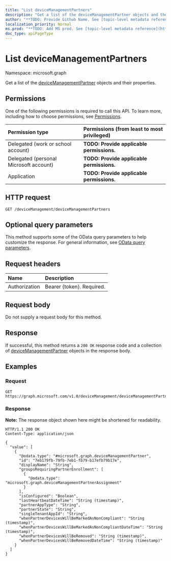 ```yaml
---
title: "List deviceManagementPartners"
description: "Get a list of the deviceManagementPartner objects and their properties."
author: "**TODO: Provide Github Name. See [topic-level metadata reference](https://msgo.azurewebsites.net/add/document/guidelines/metadata.html#topic-level-metadata)**"
localization_priority: Normal
ms.prod: "**TODO: Add MS prod. See [topic-level metadata reference](https://msgo.azurewebsites.net/add/document/guidelines/metadata.html#topic-level-metadata)**"
doc_type: apiPageType
---
```


# List deviceManagementPartners
Namespace: microsoft.graph



Get a list of the [deviceManagementPartner](../resources/devicemanagementpartner.md) objects and their properties.

## Permissions
One of the following permissions is required to call this API. To learn more, including how to choose permissions, see [Permissions](/graph/permissions-reference).

|Permission type|Permissions (from least to most privileged)|
|:---|:---|
|Delegated (work or school account)|**TODO: Provide applicable permissions.**|
|Delegated (personal Microsoft account)|**TODO: Provide applicable permissions.**|
|Application|**TODO: Provide applicable permissions.**|

## HTTP request

<!-- {
  "blockType": "ignored"
}
-->
``` http
GET /deviceManagement/deviceManagementPartners
```

## Optional query parameters
This method supports some of the OData query parameters to help customize the response. For general information, see [OData query parameters](/graph/query-parameters).

## Request headers
|Name|Description|
|:---|:---|
|Authorization|Bearer {token}. Required.|

## Request body
Do not supply a request body for this method.

## Response

If successful, this method returns a `200 OK` response code and a collection of [deviceManagementPartner](../resources/devicemanagementpartner.md) objects in the response body.

## Examples

### Request
<!-- {
  "blockType": "request",
  "name": "list_devicemanagementpartner"
}
-->
``` http
GET https://graph.microsoft.com/v1.0/deviceManagement/deviceManagementPartners
```


### Response
**Note:** The response object shown here might be shortened for readability.
<!-- {
  "blockType": "response",
  "truncated": true,
  "@odata.type": "Collection(microsoft.graph.deviceManagementPartner)"
}
-->
``` http
HTTP/1.1 200 OK
Content-Type: application/json

{
  "value": [
    {
      "@odata.type": "#microsoft.graph.deviceManagementPartner",
      "id": "7eb179fb-79fb-7eb1-fb79-b17efb79b17e",
      "displayName": "String",
      "groupsRequiringPartnerEnrollment": [
        {
          "@odata.type": "microsoft.graph.deviceManagementPartnerAssignment"
        }
      ],
      "isConfigured": "Boolean",
      "lastHeartbeatDateTime": "String (timestamp)",
      "partnerAppType": "String",
      "partnerState": "String",
      "singleTenantAppId": "String",
      "whenPartnerDevicesWillBeMarkedAsNonCompliant": "String (timestamp)",
      "whenPartnerDevicesWillBeMarkedAsNonCompliantDateTime": "String (timestamp)",
      "whenPartnerDevicesWillBeRemoved": "String (timestamp)",
      "whenPartnerDevicesWillBeRemovedDateTime": "String (timestamp)"
    }
  ]
}
```


